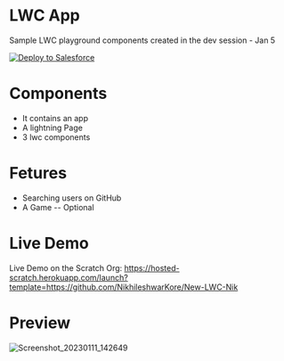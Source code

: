 # LWC  App
 Sample LWC playground components created in the dev session - Jan 5
 
<a href="https://githubsfdeploy.herokuapp.com">
  <img alt="Deploy to Salesforce"
       src="https://raw.githubusercontent.com/afawcett/githubsfdeploy/master/deploy.png">
</a>

# Components 
 - It contains an app 
 - A lightning Page
 - 3 lwc components 

# Fetures 
 - Searching users on GitHub
 - A Game -- Optional

 
# Live Demo
Live Demo on the Scratch Org: https://hosted-scratch.herokuapp.com/launch?template=https://github.com/NikhileshwarKore/New-LWC-Nik

# Preview
![Screenshot_20230111_142649](https://user-images.githubusercontent.com/121805525/211767169-39001298-ba05-4958-9961-ad681ddd0c8a.png)
